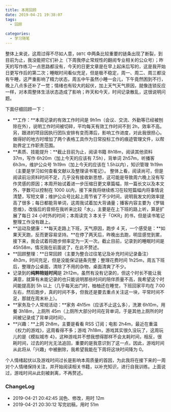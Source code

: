```yaml
---
title: 本周回顾
date: 2019-04-21 19:38:07
tags:
  - 回顾
  
categories:
  - 学习随笔
---
```


<!--more-->

整体上来说，这周过得不尽如人意，`DBTC` 中两条比较重要的链条出现了断裂，到目前为止，我没能把它们补上（下周我停止常规性的翻阅专业相关的公众号）；昨天的写作练习一点思路都没有，今天的日更文章是在早上起床后写的，这是我开始日更写作后的第二次；睡眠时间看似充足，但是极不稳定，周一、周二、周三都没有午睡，这严重影响了精力状态，周五中午虽然小睡一会儿，下午竟然困到不行，晚上八点多还补了一觉；情绪也有较大的起伏，加上天气天气原因，就像连锁反应一样，对本周整体生活状态造成了影响；昨天和今天，时间记录散乱，这很说明问题。

下面仔细回顾一下：

- **工作：**本周记录的有效工作时间是 9h1m（会议、交流、外勤等已经被刨除在外），说明工作时间被切碎，平均每天有效工作时间不到 2h，效率不高。另，跟进的项目因执行团队安排有变而滞后，影响工作进度，对此我很担心。
做得好的地方时增加了两个表格工具作为日常投标工作的痕迹管理文件，以帮助界定工作职责范围。
- **素质、技能提升：**截止目前为止，阅读书籍 8h18m，阅读其他资料 37m，写作 6h20m（加上今天的应该有 7.5h），背单词 2h57m，听播客 6h3m，维护公众号 1h19m（加上今天的应该在 1.5h以内），知识管理 1h19m（主要是学习如何查看文献以及整理读书笔记）。
整体上看，阅读尚可，但是阅读前沿资料时间不足，几乎没有接收新思想，这可能是导致周六晚上没有写作灵感的原因；本周开始试着进一步压缩日更文章篇幅，除一篇长文以及本文外，字数可以控制在 1000 以内，接下来我将继续练习在较短篇幅内将事情说清楚，写短文章；维护公众号比起上周节省了不少时间，说明我发文的效率提高了很多；每日都能背单词，这周我试着加大背诵量；播客内容主要为《罗辑思维》，改版后的音频在我听来比较「水」，主要是在上下班的路上听，算是扩展了每日 24 小时外的时间；本周读完 3 本关于「OKR」的书，但是读书笔记整理工作没有跟上。
- **运动及健康：**每天走路上下班，天气原因，跑步 4 天，一个感受是：**如果天天跑，反而更容易坚持。**在停了两天后，昨晚出去跑，明显感觉到累，接下来，我会试着将跑步频率定为一天一次。截止目前，记录到的睡眠时间是 45h58m，情况我在前面说了，在此不赘述。
- **回顾整理：**日常回顾（主要为整合过往笔记及补充时间记录备注）4h3m，时间充足，但是没能保证链条完整；整理花费时间 1h25m，周五下班后，整理办公桌面，清除了不用的杂物，桌面清爽了不少。
- 记录到的**纯粹陪娃时间**是 2h12m，虽然有没有记录的，但这个时长不能让我满意，就算有未能记录的也只能说明那些时间的陪伴质量不高，我希望这个时间能提高到 5h 以上（几乎每天出门时，柚柚还在睡觉，下班回家平均在 7:00 左右，然后跑步，真的时间不多，但我还是要去重点关注这一块，平常时间不足，那就在周末补上）。
- **家务及个人常规活动：**家务 4h15m（应该不止这么多），洗漱 6h10m，用餐 3h18m，上厕所 45m（上厕所大部分时间在背单词，于是其他上厕所的时间被记录成了背单词时间）。
- **兴趣：**上网 2h8m，主要是看看 RSS 订阅；电影 2h4m，最近在重温《权力的游戏》，这周看得不多；游戏 7h18m，游戏其实很久没玩了，这周玩儿的是《模拟城市 4》，这种游戏并不想我想得那样不会太耗时间，相反，很耗时间，过去的时光无法追回，重要的是我意识到了这一点，因此，游戏时间从此将从「兴趣」中被删除，我希望我能在下周将这块时间降为 0。

个人情绪起伏以及游戏时间过长是影响本周质量的首因，为此我将在接下来的一周对个人情绪保持关注，并开始阅读相关书籍，以补充知识，进行自我训练。上面说过，游戏时间从此刻被剥离，不再赘述。

### ChangeLog


- 2019-04-21 20:42:45 润色、修改，用时 12m
- 2019-04-21 20:30:12 写完初稿，用时 51m
